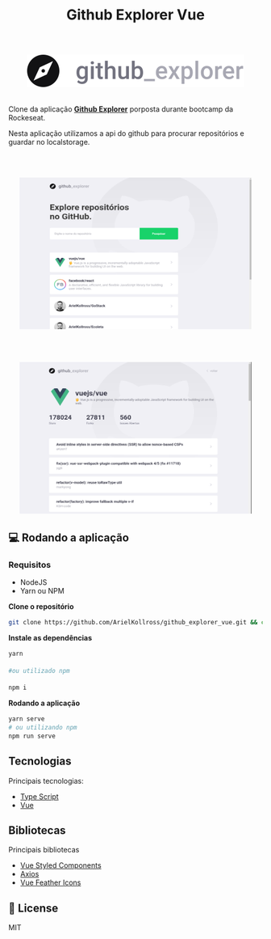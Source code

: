 <h1 align="center">
  Github Explorer Vue
  <br/>
  <br/>
  <p>
    <img src="/src/assets/githubLogo.svg">
  </p>
</h1>

Clone da aplicação **[Github Explorer]** porposta durante bootcamp da Rockeseat.

Nesta aplicação utilizamos a api do github para procurar repositórios e guardar no localstorage. 

<br/>
<br/>

<p align="center">
  <img width="460" height="300" src="/github/images/dashboard.png">
</p>

<br/>
<br/>

<p align="center">
  <img width="460" height="300" src="github/images/repository.png">
</p>


## 💻 Rodando a aplicação

### Requisitos

- NodeJS
- Yarn ou NPM

**Clone o repositório**

```sh
git clone https://github.com/ArielKollross/github_explorer_vue.git && cd github_explorer_vue
```

**Instale as dependências**

```sh
yarn

#ou utilizado npm

npm i
```

**Rodando a aplicação**

```sh
yarn serve
# ou utilizando npm
npm run serve
```

## Tecnologias

Principais tecnologias:

- [Type Script](https://www.typescriptlang.org/)
- [Vue](https://vuejs.org/)

## Bibliotecas

Principais bibliotecas

- [Vue Styled Components](https://github.com/styled-components/vue-styled-components)
- [Axios](https://github.com/axios/axios)
- [Vue Feather Icons](https://github.com/egoist/vue-feather-icons)

## :memo: License

MIT

[Github Explorer]: <https://github.com/ArielKollross/GoStack/tree/master/level-03/github_explorer>